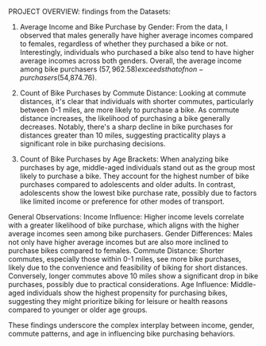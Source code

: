 PROJECT OVERVIEW: findings from the Datasets:

1. Average Income and Bike Purchase by Gender:
From the data, I observed that males generally have higher average incomes compared to females, regardless of whether they purchased a bike or not. Interestingly, individuals who purchased a bike also tend to have higher average incomes across both genders. Overall, the average income among bike purchasers ($57,962.58) exceeds that of non-purchasers ($54,874.76).

2. Count of Bike Purchases by Commute Distance:
Looking at commute distances, it's clear that individuals with shorter commutes, particularly between 0-1 miles, are more likely to purchase a bike. As commute distance increases, the likelihood of purchasing a bike generally decreases. Notably, there's a sharp decline in bike purchases for distances greater than 10 miles, suggesting practicality plays a significant role in bike purchasing decisions.

3. Count of Bike Purchases by Age Brackets:
When analyzing bike purchases by age, middle-aged individuals stand out as the group most likely to purchase a bike. They account for the highest number of bike purchases compared to adolescents and older adults. In contrast, adolescents show the lowest bike purchase rate, possibly due to factors like limited income or preference for other modes of transport.


General Observations:
Income Influence: Higher income levels correlate with a greater likelihood of bike purchase, which aligns with the higher average incomes seen among bike purchasers.
Gender Differences: Males not only have higher average incomes but are also more inclined to purchase bikes compared to females.
Commute Distance: Shorter commutes, especially those within 0-1 miles, see more bike purchases, likely due to the convenience and feasibility of biking for short distances. Conversely, longer commutes above 10 miles show a significant drop in bike purchases, possibly due to practical considerations.
Age Influence: Middle-aged individuals show the highest propensity for purchasing bikes, suggesting they might prioritize biking for leisure or health reasons compared to younger or older age groups.

These findings underscore the complex interplay between income, gender, commute patterns, and age in influencing bike purchasing behaviors.




